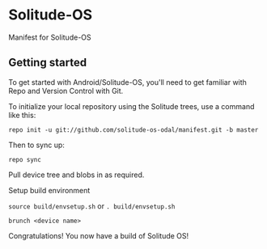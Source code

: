 # Solitude-OS
Manifest for Solitude-OS

## Getting started

To get started with Android/Solitude-OS, you'll need to get familiar with Repo and Version Control with Git.

To initialize your local repository using the Solitude trees, use a command like this:

`repo init -u git://github.com/solitude-os-odal/manifest.git -b master`

Then to sync up:

`repo sync`

Pull device tree and blobs in as required.

Setup build environment

`source build/envsetup.sh` or `. build/envsetup.sh`

`brunch <device name>`

Congratulations! You now have a build of Solitude OS!
